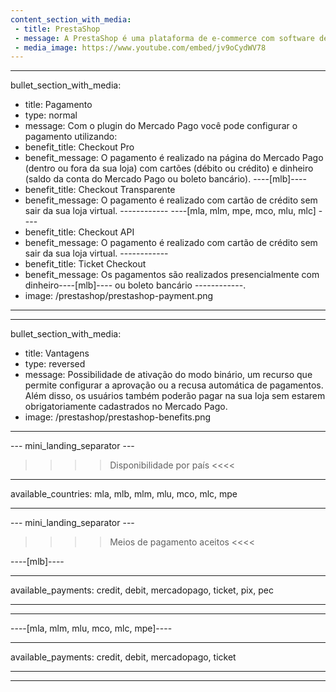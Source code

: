 ```yaml
---
content_section_with_media:
 - title: PrestaShop
 - message: A PrestaShop é uma plataforma de e-commerce com software de código aberto, que permite a qualquer usuário criar e desenvolver um site comercial. Como parceiros oficiais da PrestaShop, fornecemos maior segurança e eficiência à sua loja.
 - media_image: https://www.youtube.com/embed/jv9oCydWV78 
---
```

 
---
bullet_section_with_media:
 - title: Pagamento
 - type: normal
 - message: Com o plugin do Mercado Pago você pode configurar o pagamento utilizando:
 - benefit_title: Checkout Pro
 - benefit_message: O pagamento é realizado na página do Mercado Pago (dentro ou fora da sua loja) com cartões (débito ou crédito) e dinheiro (saldo da conta do Mercado Pago ou boleto bancário).
 ----[mlb]---- 
 - benefit_title: Checkout Transparente
 - benefit_message: O pagamento é realizado com cartão de crédito sem sair da sua loja virtual. ------------ 
 ----[mla, mlm, mpe, mco, mlu, mlc] ----
 - benefit_title: Checkout API
 - benefit_message: O pagamento é realizado com cartão de crédito sem sair da sua loja virtual. ------------
 - benefit_title: Ticket Checkout
 - benefit_message: Os pagamentos são realizados presencialmente com dinheiro----[mlb]---- ou boleto bancário ------------.
 - image: /prestashop/prestashop-payment.png 
---
 
---
bullet_section_with_media:
 - title: Vantagens
 - type: reversed
 - message: Possibilidade de ativação do modo binário, um recurso que permite configurar a aprovação ou a recusa automática de pagamentos. Além disso, os usuários também poderão pagar na sua loja sem estarem obrigatoriamente cadastrados no Mercado Pago.
 - image: /prestashop/prestashop-benefits.png
---
 
--- mini_landing_separator ---
 
>>>> Disponibilidade por país <<<<
---
available_countries: mla, mlb, mlm, mlu, mco, mlc, mpe

---
 
--- mini_landing_separator ---
 
>>>> Meios de pagamento aceitos <<<<
 
----[mlb]----

---
available_payments: credit, debit, mercadopago, ticket, pix, pec

---
------------
 
----[mla, mlm, mlu, mco, mlc, mpe]----

---
available_payments: credit, debit, mercadopago, ticket

---
------------